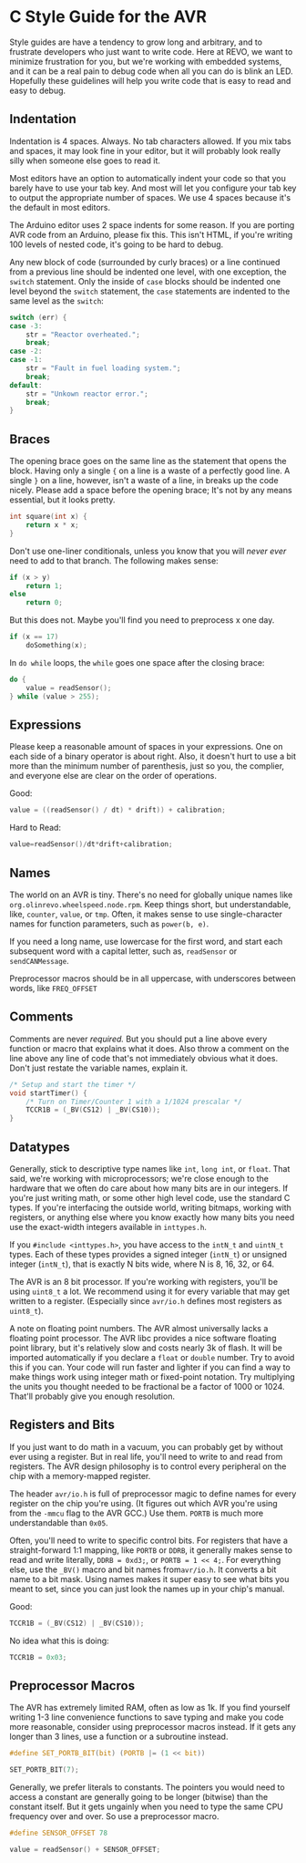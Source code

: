 C Style Guide for the AVR
=========================

Style guides are have a tendency to grow long and arbitrary, and to frustrate
developers who just want to write code. Here at REVO, we want to minimize
frustration for you, but we're working with embedded systems, and it can be a 
real pain to debug code when all you can do is blink an LED. Hopefully these
guidelines will help you write code that is easy to read and easy to debug.

Indentation
-----------

Indentation is 4 spaces. Always. No tab characters allowed. If you mix tabs
and spaces, it may look fine in your editor, but it will probably look really
silly when someone else goes to read it. 

Most editors have an option to automatically indent your code so that you
barely have to use your tab key. And most will let you configure your tab key
to output the appropriate number of spaces. We use 4 spaces because it's the
default in most editors.

The Arduino editor uses 2 space indents for some reason. If you are porting 
AVR code from an Arduino, please fix this. This isn't HTML, if you're writing
100 levels of nested code, it's going to be hard to debug.

Any new block of code (surrounded by curly braces) or a line continued from a
previous line should be indented one level, with one exception, the `switch`
statement. Only the inside of `case` blocks should be indented one level
beyond the `switch` statement, the `case` statements are indented to the same
level as the `switch`:

```c
switch (err) {
case -3:
    str = "Reactor overheated.";
    break;
case -2:
case -1:
    str = "Fault in fuel loading system.";
    break;
default:
    str = "Unkown reactor error.";
    break;
}
```

Braces
------

The opening brace goes on the same line as the statement that opens the block.
Having only a single `{` on a line is a waste of a perfectly good line. 
A single `}` on a line, however, isn't a waste of a line, in breaks up the
code nicely. Please add a space before the opening brace; It's not by any
means essential, but it looks pretty.

```c
int square(int x) {
    return x * x;
}
```

Don't use one-liner conditionals, unless you know that you will _never ever_
need to add to that branch. The following makes sense:

```c
if (x > y)
    return 1;
else
    return 0;
```

But this does not. Maybe you'll find you need to preprocess x one day.

```c
if (x == 17) 
    doSomething(x);
```

In `do while` loops, the `while` goes one space after the closing brace:

```c
do {
    value = readSensor();
} while (value > 255);
```

Expressions
-----------

Please keep a reasonable amount of spaces in your expressions. One on each
side of a binary operator is about right. Also, it doesn't hurt to use a bit
more than the minimum number of parenthesis, just so you, the complier, and
everyone else are clear on the order of operations.

Good:

```c
value = ((readSensor() / dt) * drift)) + calibration;
```

Hard to Read:

```c
value=readSensor()/dt*drift+calibration;
```

Names
-----

The world on an AVR is tiny. There's no need for globally unique names like
`org.olinrevo.wheelspeed.node.rpm`. Keep things short, but understandable,
like, `counter`, `value`, or `tmp`. Often, it makes sense to use
single-character names for function parameters, such as `power(b, e)`. 

If you need a long name, use lowercase for the first word, and start each 
subsequent word with a capital letter, such as, `readSensor` or 
`sendCANMessage`.

Preprocessor macros should be in all uppercase, with underscores between
words, like `FREQ_OFFSET`

Comments
--------

Comments are never _required._ But you should put a line above every function
or macro that explains what it does. Also throw a comment on the line above
any line of code that's not immediately obvious what it does. Don't just
restate the variable names, explain it.

```c
/* Setup and start the timer */
void startTimer() {
    /* Turn on Timer/Counter 1 with a 1/1024 prescalar */
    TCCR1B = (_BV(CS12) | _BV(CS10));
}
```

Datatypes
---------

Generally, stick to descriptive type names like `int`, `long int`, or `float`.
That said, we're working with microprocessors; we're close enough to the
hardware that we often do care about how many bits are in our integers. If
you're just writing math, or some other high level code, use the standard C 
types. If you're interfacing the outside world, writing bitmaps, working
with registers, or anything else where you know exactly how many bits you need
use the exact-width integers available in `inttypes.h`.

If you `#include <inttypes.h>`, you have access to the `intN_t` and `uintN_t`
types. Each of these types provides a signed integer (`intN_t`) or unsigned 
integer (`intN_t`), that is exactly N bits wide, where N is 8, 16, 32, or 64.

The AVR is an 8 bit processor. If you're working with registers, you'll be
using `uint8_t` a lot. We recommend using it for every variable that may
get written to a register. (Especially since `avr/io.h` defines most registers
as `uint8_t`).

A note on floating point numbers. The AVR almost universally lacks a floating
point processor. The AVR libc provides a nice software floating point library,
but it's relatively slow and costs nearly 3k of flash. It will be imported
automatically if you declare a `float` or `double` number. Try to avoid this
if you can. Your code will run faster and lighter if you can find a way to
make things work using integer math or fixed-point notation. Try multiplying
the units you thought needed to be fractional be a factor of 1000 or 1024.
That'll probably give you enough resolution.

Registers and Bits
------------------

If you just want to do math in a vacuum, you can probably get by without ever
using a register. But in real life, you'll need to write to and read from
registers. The AVR design philosophy is to control every peripheral on the
chip with a memory-mapped register.

The header `avr/io.h` is full of preprocessor magic to define names for every
register on the chip you're using. (It figures out which AVR you're using from
the `-mmcu` flag to the AVR GCC.) Use them. `PORTB` is much more 
understandable than `0x05`.

Often, you'll need to write to specific control bits. For registers that have
a straight-forward 1:1 mapping, like `PORTB` or `DDRB`, it generally makes
sense to read and write literally, `DDRB = 0xd3;`, or `PORTB = 1 << 4;`. For
everything else, use the `_BV()` macro and bit names from`avr/io.h`. It 
converts a bit name to a bit mask. Using names makes it super easy to see what
bits you meant to set, since you can just look the names up in your chip's
manual.

Good:

```c
TCCR1B = (_BV(CS12) | _BV(CS10));
```

No idea what this is doing:

```c
TCCR1B = 0x03;
```

Preprocessor Macros
-------------------

The AVR has extremely limited RAM, often as low as 1k. If you find yourself
writing 1-3 line convenience functions to save typing and make you code more
reasonable, consider using preprocessor macros instead. If it gets any longer
than 3 lines, use a function or a subroutine instead.

```c
#define SET_PORTB_BIT(bit) (PORTB |= (1 << bit))

SET_PORTB_BIT(7);
```

Generally, we prefer literals to constants. The pointers you would need to
access a constant are generally going to be longer (bitwise) than the constant
itself. But it gets ungainly when you need to type the same CPU frequency over
and over. So use a preprocessor macro.

```c
#define SENSOR_OFFSET 78

value = readSensor() + SENSOR_OFFSET;
```
